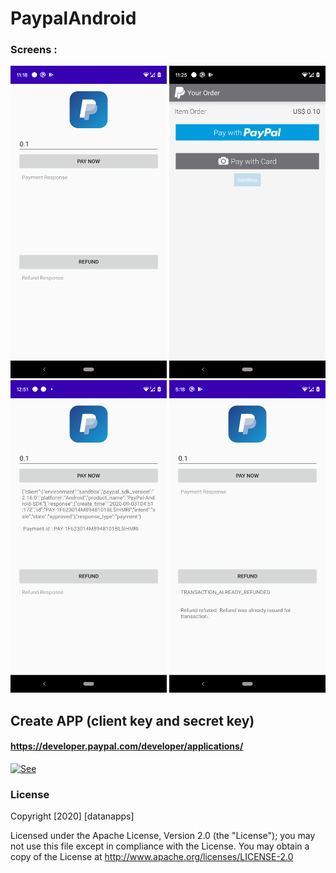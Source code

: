 # PaypalAndroid


### Screens : 
<img src="https://github.com/datanapps/PaypalAndroid/blob/master/screens/screen1.png" height="500" width="250"> <img src="https://github.com/datanapps/PaypalAndroid/blob/master/screens/screen2.png" height="500" width="250"> <img src="https://github.com/datanapps/PaypalAndroid/blob/master/screens/screen3.png" height="500" width="250"> <img src="https://github.com/datanapps/PaypalAndroid/blob/master/screens/screen4.png" height="500" width="250"> 

## Create APP (client key and secret key)

#### https://developer.paypal.com/developer/applications/





 [![See](https://datanapps.com/public/dnarestapi/buy/buy_coffee4.png)](https://www.paypal.me/datanappspaynow)

  ### License

Copyright [2020] [datanapps]

   Licensed under the Apache License, Version 2.0 (the "License");
   you may not use this file except in compliance with the License.
   You may obtain a copy of the License at
   http://www.apache.org/licenses/LICENSE-2.0
